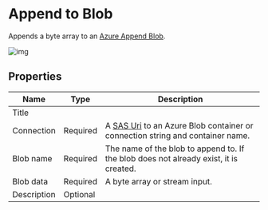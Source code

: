 # Append to Blob

Appends a byte array to an [Azure Append Blob](https://learn.microsoft.com/en-us/rest/api/storageservices/understanding-block-blobs--append-blobs--and-page-blobs#about-append-blobs).  



![img](https://profitbasedocs.blob.core.windows.net/flowimages/azure-append-to-blob.png)

## Properties

| Name             | Type      |Description                                             |
|------------------|-----------|--------------------------------------------------------|
| Title             |       |                                             |
| Connection       | Required  | A [SAS Uri](https://learn.microsoft.com/en-us/azure/storage/common/storage-sas-overview) to an Azure Blob container or connection string and container name.       |
| Blob name        | Required  | The name of the blob to append to. If the blob does not already exist, it is created. |
| Blob data        | Required  | A byte array or stream input. |
| Description |Optional|                                             |

